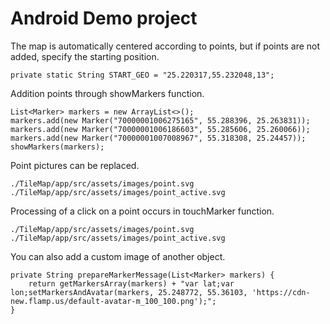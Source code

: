 # Android Demo project 

The map is automatically centered according to points, but if points are not added, specify the starting position.

```
private static String START_GEO = "25.220317,55.232048,13";

```


Addition points through showMarkers function.

```
List<Marker> markers = new ArrayList<>();
markers.add(new Marker("70000001006275165", 55.288396, 25.263831));
markers.add(new Marker("70000001006186603", 55.285606, 25.260066));
markers.add(new Marker("70000001007008967", 55.318308, 25.24457));
showMarkers(markers);

```


Point pictures can be replaced.

```
./TileMap/app/src/assets/images/point.svg
./TileMap/app/src/assets/images/point_active.svg

```


Processing of a click on a point occurs in touchMarker function.

```
./TileMap/app/src/assets/images/point.svg
./TileMap/app/src/assets/images/point_active.svg

```


You can also add a custom image of another object.

```
private String prepareMarkerMessage(List<Marker> markers) {
    return getMarkersArray(markers) + "var lat;var lon;setMarkersAndAvatar(markers, 25.248772, 55.36103, 'https://cdn-new.flamp.us/default-avatar-m_100_100.png');";
}

```
